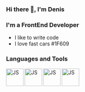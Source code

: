 ### Hi there 👋, I'm Denis

### I'm a FrontEnd Developer
- I like to write code
- I love fast cars #1F609

### Languages and Tools

<img align="left" alt="JS" width="48px" src="https://www.flaticon.com/ru/free-icon/js_541552?term=js&page=1&position=23&page=1&position=23&related_id=541552&origin=search">
<img align="left" alt="JS" width="48px" src="https://www.flaticon.com/premium-icon/react_1183621?term=react&related_id=1183621">
<img align="left" alt="JS" width="48px" src="https://www.flaticon.com/free-icon/html-5_919827?term=html5&page=1&position=13&page=1&position=13&related_id=919827&origin=search">
<img align="left" alt="JS" width="48px" src="https://www.flaticon.com/free-icon/css_919826?term=css3&page=1&position=4&page=1&position=4&related_id=919826&origin=search">
